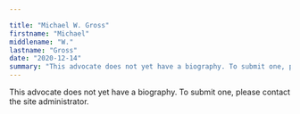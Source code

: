 ```yaml
---

title: "Michael W. Gross"
firstname: "Michael"
middlename: "W."
lastname: "Gross"
date: "2020-12-14"
summary: "This advocate does not yet have a biography. To submit one, please contact the site administrator."
---
```

This advocate does not yet have a biography. To submit one, please contact the site administrator.

